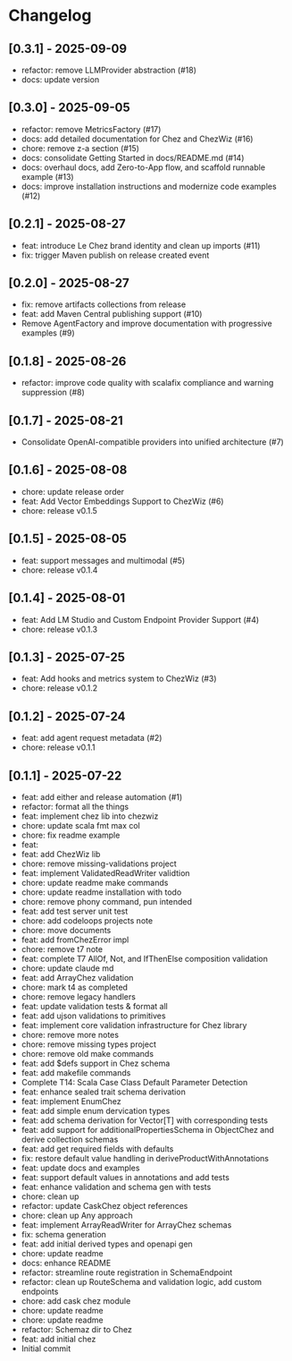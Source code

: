 # Changelog

## [0.3.1] - 2025-09-09

* refactor: remove LLMProvider abstraction (#18)
* docs: update version

## [0.3.0] - 2025-09-05

* refactor: remove MetricsFactory (#17)
* docs: add detailed documentation for Chez and ChezWiz (#16)
* chore: remove z-a section (#15)
* docs: consolidate Getting Started in docs/README.md (#14)
* docs: overhaul docs, add Zero-to-App flow, and scaffold runnable example (#13)
* docs: improve installation instructions and modernize code examples (#12)

## [0.2.1] - 2025-08-27

* feat: introduce Le Chez brand identity and clean up imports (#11)
* fix: trigger Maven publish on release created event

## [0.2.0] - 2025-08-27

* fix: remove artifacts collections from release
* feat: add Maven Central publishing support (#10)
* Remove AgentFactory and improve documentation with progressive examples (#9)

## [0.1.8] - 2025-08-26

* refactor: improve code quality with scalafix compliance and warning suppression (#8)

## [0.1.7] - 2025-08-21

* Consolidate OpenAI-compatible providers into unified architecture (#7)

## [0.1.6] - 2025-08-08

* chore: update release order
* feat: Add Vector Embeddings Support to ChezWiz (#6)
* chore: release v0.1.5

## [0.1.5] - 2025-08-05

* feat: support messages and multimodal (#5)
* chore: release v0.1.4

## [0.1.4] - 2025-08-01

* feat: Add LM Studio and Custom Endpoint Provider Support (#4)
* chore: release v0.1.3

## [0.1.3] - 2025-07-25

* feat: Add hooks and metrics system to ChezWiz (#3)
* chore: release v0.1.2

## [0.1.2] - 2025-07-24

* feat: add agent request metadata (#2)
* chore: release v0.1.1

## [0.1.1] - 2025-07-22

* feat: add either and release automation (#1)
* refactor: format all the things
* feat: implement chez lib into chezwiz
* chore: update scala fmt max col
* chore: fix readme example
* feat:
* feat: add ChezWiz lib
* chore: remove missing-validations project
* feat: implement ValidatedReadWriter validtion
* chore: update readme make commands
* chore: update readme installation with todo
* chore: remove phony command, pun intended
* feat: add test server unit test
* chore: add codeloops projects note
* chore: move documents
* feat: add fromChezError impl
* chore: remove t7 note
* feat: complete T7 AllOf, Not, and IfThenElse composition validation
* chore: update claude md
* feat: add ArrayChez validation
* chore: mark t4 as completed
* chore: remove legacy handlers
* feat: update validation tests & format all
* feat: add ujson validations to primitives
* feat: implement core validation infrastructure for Chez library
* chore: remove more notes
* chore: remove missing types project
* chore: remove old make commands
* feat: add $defs support in Chez schema
* feat: add makefile commands
* Complete T14: Scala Case Class Default Parameter Detection
* feat: enhance sealed trait schema derivation
* feat: implement EnumChez
* feat: add simple enum dervication types
* feat: add schema derivation for Vector[T] with corresponding tests
* feat: add support for additionalPropertiesSchema in ObjectChez and derive collection schemas
* feat: add get required fields with defaults
* fix: restore default value handling in deriveProductWithAnnotations
* feat: update docs and examples
* feat: support default values in annotations and add tests
* feat: enhance validation and schema gen with tests
* chore: clean up
* refactor: update CaskChez object references
* chore: clean up Any approach
* feat: implement ArrayReadWriter for ArrayChez schemas
* fix: schema generation
* feat: add initial derived types and openapi gen
* chore: update readme
* docs: enhance README
* refactor: streamline route registration in SchemaEndpoint
* refactor: clean up RouteSchema and validation logic, add custom endpoints
* chore: add cask chez module
* chore: update readme
* chore: update readme
* refactor: Schemaz dir to Chez
* feat: add initial chez
* Initial commit

